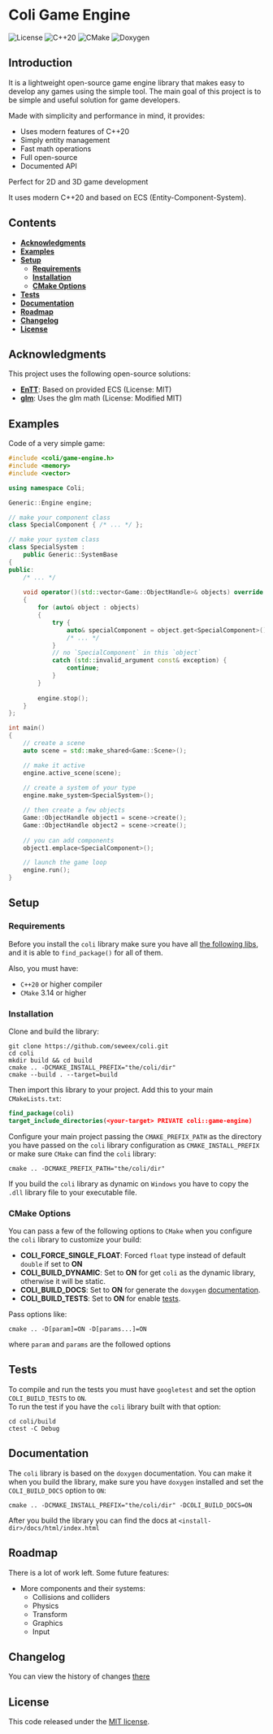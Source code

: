 # Coli Game Engine

![License](https://img.shields.io/badge/license-MIT-blue)
![C++20](https://img.shields.io/badge/C++-20-blue)
![CMake](https://img.shields.io/badge/CMake-3.14+-blue)
![Doxygen](https://img.shields.io/badge/docs-doxygen-blue)

## Introduction

It is a lightweight open-source game engine library that makes easy to
develop any games using the simple tool. The main goal of this project
is to be simple and useful solution for game developers.

Made with simplicity and performance in mind, it provides:

- Uses modern features of C++20 
- Simply entity management
- Fast math operations
- Full open-source 
- Documented API

Perfect for 2D and 3D game development

It uses modern C++20 and based on ECS (Entity-Component-System).

## Contents

- **[Acknowledgments](#acknowledgments)**
- **[Examples](#examples)**
- **[Setup](#setup)**
  - **[Requirements](#requirements)**
  - **[Installation](#installation)**
  - **[CMake Options](#cmake-options)**
- **[Tests](#tests)**
- **[Documentation](#documentation)**
- **[Roadmap](#roadmap)**
- **[Changelog](#changelog)**
- **[License](#license)**

## Acknowledgments

This project uses the following open-source solutions:

- **[EnTT](https://github.com/skypjack/entt)**: Based on provided ECS (License: MIT)
- **[glm](https://github.com/g-truc/glm)**: Uses the glm math (License: Modified MIT)

## Examples

Code of a very simple game:
```cpp
#include <coli/game-engine.h>
#include <memory>
#include <vector>

using namespace Coli;

Generic::Engine engine;

// make your component class
class SpecialComponent { /* ... */ };

// make your system class
class SpecialSystem :
    public Generic::SystemBase
{
public:
    /* ... */
    
    void operator()(std::vector<Game::ObjectHandle>& objects) override
    {
        for (auto& object : objects)
        {
            try {
                auto& specialComponent = object.get<SpecialComponent>();
                /* ... */
            }
            // no `SpecialComponent` in this `object`
            catch (std::invalid_argument const& exception) {
                continue;
            }
        }
        
        engine.stop();
    }
};

int main()
{
    // create a scene
    auto scene = std::make_shared<Game::Scene>();

    // make it active
    engine.active_scene(scene);
    
    // create a system of your type
    engine.make_system<SpecialSystem>();

    // then create a few objects
    Game::ObjectHandle object1 = scene->create();
    Game::ObjectHandle object2 = scene->create();
    
    // you can add components
    object1.emplace<SpecialComponent>();

    // launch the game loop
    engine.run();
}

```

## Setup

### Requirements

Before you install the `coli` library make sure you have all [the following
libs](#acknowledgments), and it is able to `find_package()` for all of them.

Also, you must have:
- `C++20` or higher compiler 
- `CMake` 3.14 or higher

### Installation

Clone and build the library:
```shell
git clone https://github.com/seweex/coli.git
cd coli
mkdir build && cd build
cmake .. -DCMAKE_INSTALL_PREFIX="the/coli/dir"
cmake --build . --target=build 
```

Then import this library to your project. 
Add this to your main `CMakeLists.txt`:
```cmake
find_package(coli)
target_include_directories(<your-target> PRIVATE coli::game-engine)
```

Configure your main project passing the `CMAKE_PREFIX_PATH` as the directory
you have passed on the `coli` library configuration as `CMAKE_INSTALL_PREFIX`
or make sure `CMake` can find the `coli` library:
```shell
cmake .. -DCMAKE_PREFIX_PATH="the/coli/dir"
```

If you build the `coli` library as dynamic on `Windows` you have to copy the
`.dll` library file to your executable file.

### CMake Options

You can pass a few of the following options to `CMake` when you configure 
the `coli` library to customize your build:

- **COLI_FORCE_SINGLE_FLOAT**: Forced `float` type instead of default `double` if 
  set to **ON**
- **COLI_BUILD_DYNAMIC**: Set to **ON** for get `coli` as the dynamic library,
otherwise it will be static.
- **COLI_BUILD_DOCS**: Set to **ON** for generate the `doxygen` [documentation](#documentation).
- **COLI_BUILD_TESTS**: Set to **ON** for enable [tests](#tests).

Pass options like:
```shell
cmake .. -D[param]=ON -D[params...]=ON 
```
where `param` and `params` are the followed options 

## Tests

To compile and run the tests you must have `googletest` and set the option
`COLI_BUILD_TESTS` to `ON`. \
To run the test if you have the `coli` library built with that option: 
```shell
cd coli/build
ctest -C Debug
```

## Documentation

The `coli` library is based on the `doxygen` documentation.
You can make it when you build the library, make sure you have 
`doxygen` installed and set the `COLI_BUILD_DOCS` option to `ON`:
```shell
cmake .. -DCMAKE_INSTALL_PREFIX="the/coli/dir" -DCOLI_BUILD_DOCS=ON
```

After you build the library you can find the docs at 
`<install-dir>/docs/html/index.html`

## Roadmap

There is a lot of work left. Some future features:

- More components and their systems:
  - Collisions and colliders
  - Physics
  - Transform
  - Graphics
  - Input

## Changelog

You can view the history of changes [there](CHANGES.md)

## License

This code released under the [MIT license](LICENSE).